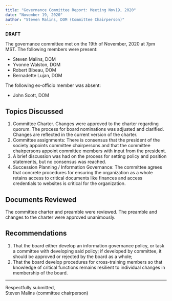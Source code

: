 ```yaml
---
title: "Governance Committee Report: Meeting Nov19, 2020"
date: "November 19, 2020"
author: "Steven Malins, DOM (Committee Chairperson)"
---
```


**DRAFT**

The governance committee met on the 19th of November, 2020 at 7pm MST.
The following members were present:

* Steven Malins, DOM
* Yvonne Walston, DOM
* Robert Bibeau, DOM
* Bernadette Lujan, DOM

The following ex-officio member was absent: 

* John Scott, DOM


## Topics Discussed

1. Committee Charter. Changes were approved to the charter regarding quorum. The process for board nominations was adjusted and clarified. Changes are reflected in the current version of the charter. 
2. Committee assignments: There is consensus that the president of the society appoints committee chairpersons and that the committee chairpersons appoint committee members with input from the president.
3. A brief discussion was had on the process for setting policy and position statements, but no consensus was reached. 
4. Succession Planning / Information Governance: The committee agrees that concrete procedures for ensuring the organization as a whole retains access to critical documents like finances and access credentials to websites is critical for the organization.

## Documents Reviewed

The committee charter and preamble were reviewed. The preamble and changes to the charter were approved unanimously. 

## Recommendations

1. That the board either develop an information governance policy, or task a committee with developing said policy; if developed by committee, it should be approved or rejected by the board as a whole;
2. That the board develop procedures for cross-training members so that knowledge of critical functions remains resilient to individual changes in membership of the board. 

----------

Respectfully submitted,  
Steven Malins (committee chairperson)  